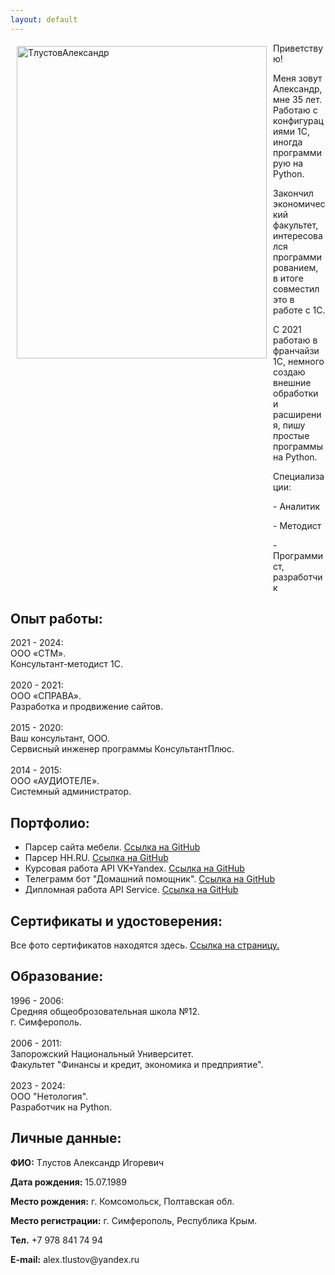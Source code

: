 ```yaml
---
layout: default
---
```


<a href="https://ibb.co/6gnKTpT"><img src="https://i.ibb.co/BqzhQ7Q/2024-08-22-114658.png" alt="ТлустовАлександр" border="0" width="400" height="500" align="left" vspace="5" hspace="10"/></a>
<p style="margin-left: 420px;">Приветствую!</p>
<p style="margin-left: 420px;">Меня зовут Александр, мне 35 лет. Работаю с конфигурациями 1С, иногда программирую на Python.</p>
<p style="margin-left: 420px;">Закончил экономический факультет, интересовался программированием, в итоге совместил это в работе с 1C.</p>
<p style="margin-left: 420px;">С 2021 работаю в франчайзи 1С, немного создаю внешние обработки и расширения, пишу простые программы на Python.</p>
<p style="margin-left: 420px;">Специализации:</p>
<p style="margin-left: 420px;"> - Аналитик</p>    
<p style="margin-left: 420px;"> - Методист</p>  
<p style="margin-left: 420px;"> - Программист, разработчик</p>

## Опыт работы:
<dt>2021 - 2024:</dt>  
<dt>ООО «СТМ».</dt>
<dt>Консультант-методист 1С.</dt>
<br>
<dt>2020 - 2021:</dt>  
<dt>ООО «СПРАВА».</dt>
<dt>Разработка и продвижение сайтов.</dt>
<br>
<dt>2015 - 2020:</dt>  
<dt>Ваш консультант, ООО.</dt>
<dt>Сервисный инженер программы КонсультантПлюс.</dt>
<br>
<dt>2014 - 2015:</dt>  
<dt>ООО «АУДИОТЕЛЕ».</dt>
<dt>Системный администратор.</dt>

## Портфолио:
- Парсер сайта мебели. [Ссылка на GitHub](https://github.com/AlexTlustov/parser_stelmeb.com)
- Парсер HH.RU. [Ссылка на GitHub](https://github.com/AlexTlustov/web_parcing)
- Курсовая работа API VK+Yandex. [Ссылка на GitHub](https://github.com/AlexTlustov/kursabaya_rabota)
- Телеграмм бот "Домашний помощник". [Ссылка на GitHub](https://github.com/AlexTlustov/hh_bot)
- Дипломная работа API Service. [Ссылка на GitHub](https://github.com/AlexTlustov/neto_final_diplom)

## Сертификаты и удостоверения:

Все фото сертификатов находятся здесь. [Ссылка на страницу.](./another-page.html)

## Образование:
<dt>1996 - 2006:</dt>  
<dt>Средняя общеоброзовательная школа №12.</dt> 
<dt>г. Симферополь.</dt> 
<br>
<dt>2006 - 2011:</dt>    
<dt>Запорожский Национальный Университет.</dt>
<dt>Факультет "Финансы и кредит, экономика и предприятие".</dt>
<br>
<dt>2023 - 2024:</dt>    
<dt>ООО "Нетология".</dt>
<dt>Разработчик на Python.</dt>

## Личные данные:
<p style="font-weight: bold;">ФИО:<span style="font-weight: normal;"> Тлустов Александр Игоревич</span></p> 
<p style="font-weight: bold;">Дата рождения:<span style="font-weight: normal;"> 15.07.1989</span></p> 
<p style="font-weight: bold;">Место рождения:<span style="font-weight: normal;"> г. Комсомольск, Полтавская обл.</span></p> 
<p style="font-weight: bold;">Место регистрации:<span style="font-weight: normal;"> г. Симферополь, Республика Крым.</span></p> 
<p style="font-weight: bold;">Тел.<span style="font-weight: normal;"> +7 978 841 74 94 </span></p> 
<p style="font-weight: bold;">E-mail:<span style="font-weight: normal;"> alex.tlustov@yandex.ru</span></p>
